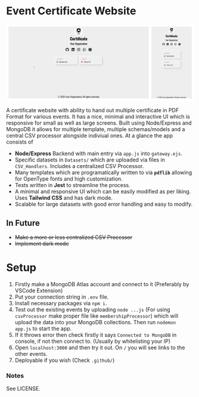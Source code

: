 # Event Certificate Website

![Main](./public/1727322512391.png "Main")

A certificate website with ability to hand out multiple certificate in PDF Format for various events. It has a nice, minimal and interactive UI which is responsive for small as well as large screens. Built using Node/Express and MongoDB it allows for multiple template, multiple schemas/models and a central CSV processor alongside indiviual ones. At a glance the app consists of

- **Node/Express** Backend with main entry via `app.js` into `gateway.ejs`.
- Specific datasets in `Datasets/` which are uploaded via files in `CSV_Handlers`. Includes a centralized CSV Processor.
- Many templates which are programatically written to via **`pdflib`** allowing for OpenType fonts and high customization.
- Tests written in **Jest** to streamline the process.
- A minimal and responsive UI which can be easily modified as per liking. Uses **Tailwind CSS** and has dark mode.
- Scalable for large datasets with good error handling and easy to modify.

## In Future

- ~~Make a more or less centralized CSV Processor~~
- ~~Implement dark mode~~

# Setup

1. Firstly make a MongoDB Atlas account and connect to it (Preferably by VSCode Extension)
2. Put your connection string in `.env` file.
3. Install necessary packages via `npm i`.
4. Test out the existing events by uploading `node ...js` (For using `csvProcessor` make proper file like `membershipProcessor`) which will upload the data into your MongoDB collections. Then run `nodemon app.js` to start the app.
5. If it throws error then check firstly it says `Connected to MongoDB` in console, if not then connect to. (Usually by whitelisting your IP)
6. Open `localhost:3000` and then try it out. On `/` you will see links to the other events.
7. Deployable if you wish (Check `.github/`)

### Notes

See LICENSE.